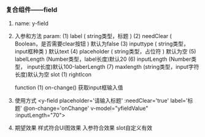 ### 复合组件——field

1. name: y-field

2. 入参和方法
    param:
	  (1) label ( string类型，标题 ) 
	  (2) needClear ( Boolean，是否需要clear按钮 ) 默认为false
	  (3) inputtype	( string类型，input框种类 ) 默认text
	  (4) placeholder ( string类型，占位符 ) 默认为空 
	  (5) labelLength (Number类型，label长度)默认20
		(6) inputLength (Number类型， input长度)默认100-laberLength 
		(7) maxlength (string类型，input字符长度)默认为空
	slot
	  (1) rightIcon 

	function
	  (1) on-change()
	      获取input框输入值

3. 使用方式
 <y-field placeholder='请输入标题' :needClear='true' label='标题' @on-change='onChange' v-model="yfieldValue" :inputLength="70">
  <span slot='rightIcon' class="field-icon"></span>
</y-field>

4. 期望效果
	样式符合UI图效果
	入参符合效果
	slot自定义有效
	



